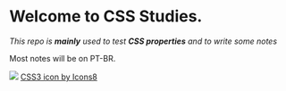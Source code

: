 # Welcome to CSS Studies.

_This repo is **mainly** used to test **CSS properties** and to write some notes_
<p>Most notes will be on PT-BR.</p>

<img src="https://img.icons8.com/color/144/000000/css3.png"/>
<a href="https://icons8.com/icon/21278/css3">CSS3 icon by Icons8</a>